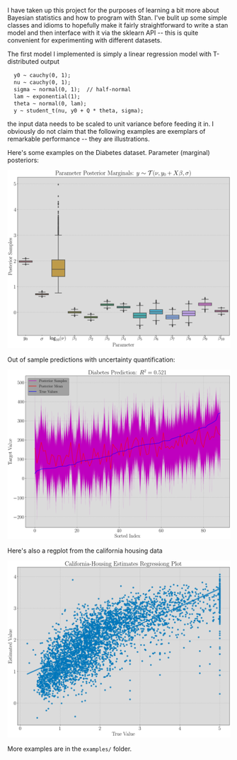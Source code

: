 I have taken up this project for the purposes of learning a bit more
about Bayesian statistics and how to program with Stan.  I've bulit up
some simple classes and idioms to hopefully make it fairly
straightforward to write a stan model and then interface with it via
the sklearn API -- this is quite convenient for experimenting with
different datasets.

The first model I implemented is simply a linear regression model with
T-distributed output

```
  y0 ~ cauchy(0, 1);
  nu ~ cauchy(0, 1);
  sigma ~ normal(0, 1);  // half-normal
  lam ~ exponential(1);
  theta ~ normal(0, lam);
  y ~ student_t(nu, y0 + Q * theta, sigma);
```

the input data needs to be scaled to unit variance before feeding it
in.  I obviously do not claim that the following examples are
exemplars of remarkable performance -- they are illustrations.

Here's some examples on the Diabetes dataset.  Parameter (marginal)
posteriors:

![alt tag](https://github.com/RJTK/stan-learn/blob/master/figures/Diabetes_params.png)

Out of sample predictions with uncertainty quantification:

![alt tag](https://github.com/RJTK/stan-learn/blob/master/figures/Diabetes_pred.png)

Here's also a regplot from the california housing data

![alt tag](https://github.com/RJTK/stan-learn/blob/master/figures/California-Housing_pred_regplot.png)

More examples are in the `examples/` folder.
